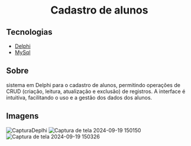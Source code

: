 
<h1 align="center">
  Cadastro de alunos
</h1>




## Tecnologias
 
- [Delphi](https://www.embarcadero.com/br/products/delphi/starter/free-download)
- [MySql](https://www.mysql.com/)


## Sobre
sistema em Delphi para o cadastro de alunos, permitindo operações de CRUD (criação, leitura, atualização e exclusão) de registros. A interface é intuitiva, facilitando o uso e a gestão dos dados dos alunos.
## Imagens
![CapturaDeplhi](https://github.com/user-attachments/assets/ab957992-d23d-47a6-b60d-c7dca8f35aa1)
![Captura de tela 2024-09-19 150150](https://github.com/user-attachments/assets/8717433c-4acd-43f1-90d2-5548b45b6f5e)
![Captura de tela 2024-09-19 150326](https://github.com/user-attachments/assets/899dc0d2-69ff-44eb-a9e7-7a9ec40a511d)
